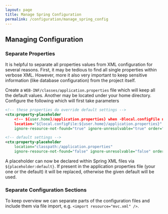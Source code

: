```yaml
---
layout: page
title: Manage Spring Configuration
permalink: /configuration/manage_spring_config
---
```


## Managing Configuration

### Separate Properties
It is helpful to separate all properties values from XML configuration for several
reasons. First, it may be tedious to find all single properties within verbose XML. 
However, more it also very important to keep sensitive information (like database
configuration) from the project itself.

Create a `WEB-INF/classes/application.properties` file which will keep all the default 
values. Another may be located under your home directory. Configure the following which
will first take parameters 

```xml
<!-- these properties do override default settings -->
<ctx:property-placeholder 
    <!-- ${user.home}/application.properties} when -Dlocal.configFile not defined -->
    location="${local.configFile:${user.home}/application.properties}"
    ignore-resource-not-found="true" ignore-unresolvable="true" order="0" />

<!-- default settings -->
<ctx:property-placeholder 
    location="classpath:/application.properties"
    ignore-resource-not-found="false" ignore-unresolvable="false" order="1" />
```

A placeholder can now be declared within Spring XML files via `${placeholder:default}`.
If present in the application properties file (your one or the default) it will be 
replaced, otherwise the given default will be used.


### Separate Configuration Sections

To keep overview we can separate parts of the configuration files and include them
via file import, e.g. `<import resource="mvc.xml" />`.

